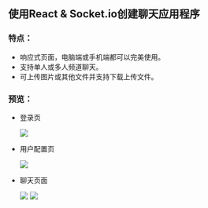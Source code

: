 <h2>使用React & Socket.io创建聊天应用程序</h2>
<h3>特点：</h3>
<ul>
  <li>响应式页面，电脑端或手机端都可以完美使用。</li>
  <li>支持单人或多人频道聊天。</li>
  <li>可上传图片或其他文件并支持下载上传文件。</li>
</ul>
<h3>预览：</h3>
<ul>
  <li>
    <p>登录页</p>
    <img src="https://github.com/user-attachments/assets/da77b10e-4d24-4f6a-9bf3-9866131e4c17"/>
  </li>
  <li>
    <p>用户配置页</p>
    <img src="https://github.com/user-attachments/assets/fab09694-ea2a-46ba-9a57-8add5014e813" />
  </li>
  <li>
    <p>聊天页面</p>
    <img src="https://github.com/user-attachments/assets/f32708ce-3bbf-4a1f-9c01-5c8e9abfd5f9" />
    <img src="https://github.com/user-attachments/assets/1b31e10f-be5c-4581-93b6-cd6a503eff17" />
  </li>
</ul>
